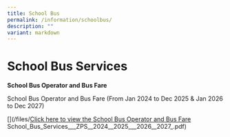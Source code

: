 ```yaml
---
title: School Bus
permalink: /information/schoolbus/
description: ""
variant: markdown
---
```

# **School Bus Services**



**School Bus Operator and Bus Fare**


School Bus Operator and Bus Fare (From Jan 2024 to Dec 2025 & Jan 2026 to Dec 2027)

[](/files/[Click here to view the School Bus Operator and Bus Fare ](/files/School_Bus_Services___ZPS__2024__2025___2026__2027_.pdf)School_Bus_Services___ZPS__2024__2025___2026__2027_.pdf)